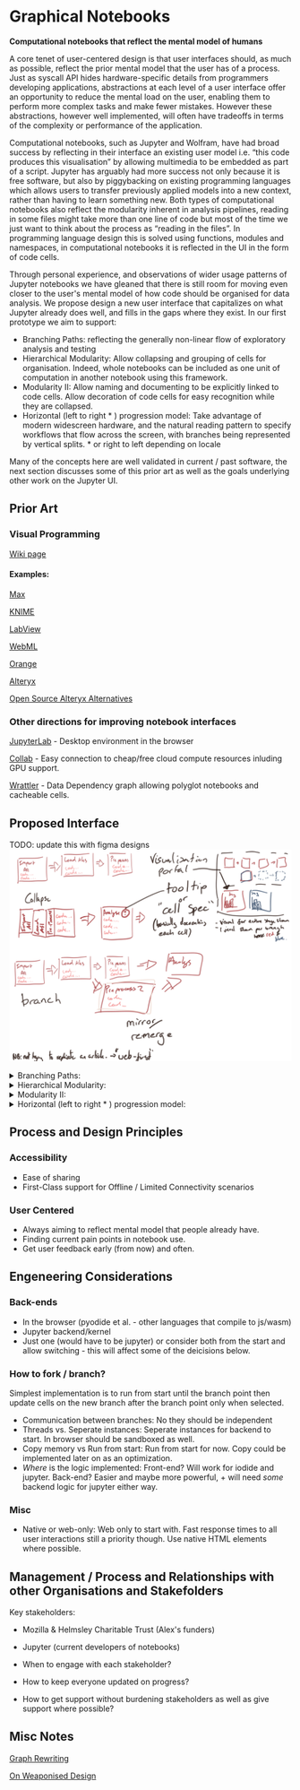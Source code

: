 ﻿# Graphical Notebooks
**Computational notebooks that reflect the mental model of humans**  

A core tenet of user-centered design is that user interfaces should, as much as possible, reflect the prior mental model that the user has of a process. Just as syscall API hides hardware-specific details from programmers developing applications, abstractions at each level of a user interface offer an opportunity to reduce the mental load on the user, enabling them to perform more complex tasks and make fewer mistakes. However these abstractions, however well implemented, will often have tradeoffs in terms of the complexity or performance of the application.

Computational notebooks, such as Jupyter and Wolfram, have had broad success by reflecting in their interface an existing user model i.e. “this code produces this visualisation” by allowing multimedia to be embedded as part of a script. Jupyter has arguably had more success not only because it is free software, but also by piggybacking on existing programming languages which allows users to transfer previously applied models into a new context, rather than having to learn something new. Both types of computational notebooks also reflect the modularity inherent in analysis pipelines, reading in some files might take more than one line of code but most of the time we just want to think about the process as “reading in the files”. In programming language design this is solved using functions, modules and namespaces, in computational notebooks it is reflected in the UI in the form of code cells.

Through personal experience, and observations of wider usage patterns of Jupyter notebooks we have gleaned that there is still room for moving even closer to the user's mental model of how code should be organised for data analysis. We propose design a new user interface that capitalizes on what Jupyter already does well, and fills in the gaps where they exist. In our first prototype we aim to support:
- Branching Paths: reflecting the generally non-linear flow of exploratory analysis and testing
- Hierarchical Modularity: Allow collapsing and grouping of cells for organisation. Indeed, whole notebooks can be included as one unit of computation in another notebook using this framework.
- Modularity II: Allow naming and documenting to be explicitly linked to code cells. Allow decoration of code cells for easy recognition while they are collapsed.
- Horizontal (left to right * ) progression model: Take advantage of modern widescreen hardware, and the natural reading pattern to specify workflows that flow across the screen, with branches being represented by vertical splits. * or right to left depending on locale

Many of the concepts here are well validated in current / past software, the next section discusses some of this prior art as well as the goals underlying other work on the Jupyter UI.

## Prior Art
### Visual Programming
[Wiki page](https://en.wikipedia.org/wiki/Visual_programming_language)


#### Examples:
[Max](https://en.wikipedia.org/wiki/Max_(software))

[KNIME](https://en.wikipedia.org/wiki/KNIME)

[LabView](https://en.wikipedia.org/wiki/LabVIEW)

[WebML](https://en.wikipedia.org/wiki/WebML)

[Orange](https://en.wikipedia.org/wiki/Orange_(software))

[Alteryx](https://pages.alteryx.com/Alteryx-Overview-Demo-ty.html?aliId=230367714)

[Open Source Alteryx Alternatives](https://www.reddit.com/r/Alteryx/comments/5tvp5i/opensource_alteryx_alternative/)


### Other directions for improving notebook interfaces
[JupyterLab](https://www.google.com/search?client=ubuntu&channel=fs&q=jupyterlab&ie=utf-8&oe=utf-8) - Desktop environment in the browser

[Collab](https://colab.research.google.com/) - Easy connection to cheap/free cloud compute resources inluding GPU support.

[Wrattler](https://www.usenix.org/system/files/conference/tapp2018/tapp2018-paper-petricek.pdf) - Data Dependency graph allowing polyglot notebooks and cacheable cells.

## Proposed Interface
TODO: update this with figma designs
![Sketch](design/ideas1.png)
<details><summary>Branching Paths:</summary>
reflecting the generally non-linear flow of exploratory analysis and testing
</details>

<details><summary>Hierarchical Modularity:</summary>
Allow collapsing and grouping of cells for organisation. Indeed, whole notebooks can be included as one unit of computation in another notebook using this framework.
</details>
<details><summary>Modularity II:</summary>
Allow naming and documenting to be explicitly linked to code cells. Allow decoration of code cells for easy recognition while they are collapsed.
</details>
<details><summary>Horizontal (left to right * ) progression model:</summary>
Take advantage of modern widescreen hardware, and the natural reading pattern to specify workflows that flow across the screen, with branches being represented by vertical splits. * or right to left depending on locale
</details>

## Process and Design Principles
### Accessibility
- Ease of sharing
- First-Class support for Offline / Limited Connectivity scenarios

### User Centered
- Always aiming to reflect mental model that people already have.
- Finding current pain points in notebook use.
- Get user feedback early (from now) and often.


## Engeneering Considerations
### Back-ends
- In the browser (pyodide et al. - other languages that compile to js/wasm)
- Jupyter backend/kernel 
- Just one (would have to be jupyter) or consider both from the start and allow switching - this will affect some of the deicisions below.

### How to fork / branch?
Simplest implementation is to run from start until the branch point then update cells on the new branch after the branch point only when selected.
- Communication between branches: No they should be independent
- Threads vs. Seperate instances: Seperate instances for backend to start. In browser should be sandboxed as well.
- Copy memory vs Run from start: Run from start for now. Copy could be implemented later on as an optimization.
- *Where* is the logic implemented: Front-end? Will work for iodide and jupyter. Back-end? Easier and maybe more powerful, + will need *some* backend logic for jupyter either way.

### Misc
- Native or web-only: Web only to start with. Fast response times to all user interactions still a priority though. Use native HTML elements where possible.

## Management / Process and Relationships with other Organisations and Stakefolders
Key stakeholders:
- Mozilla & Helmsley Charitable Trust (Alex's funders)
- Jupyter (current developers of notebooks)

- When to engage with each stakeholder?
- How to keep everyone updated on progress?
- How to get support without burdening stakeholders as well as give support where possible?

## Misc Notes
[Graph Rewriting](https://en.wikipedia.org/wiki/Graph_rewriting)

[On Weaponised Design](https://ourdataourselves.tacticaltech.org/posts/30-on-weaponised-design/)

